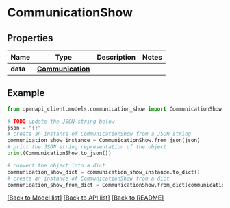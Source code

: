 # CommunicationShow


## Properties

Name | Type | Description | Notes
------------ | ------------- | ------------- | -------------
**data** | [**Communication**](Communication.md) |  | 

## Example

```python
from openapi_client.models.communication_show import CommunicationShow

# TODO update the JSON string below
json = "{}"
# create an instance of CommunicationShow from a JSON string
communication_show_instance = CommunicationShow.from_json(json)
# print the JSON string representation of the object
print(CommunicationShow.to_json())

# convert the object into a dict
communication_show_dict = communication_show_instance.to_dict()
# create an instance of CommunicationShow from a dict
communication_show_from_dict = CommunicationShow.from_dict(communication_show_dict)
```
[[Back to Model list]](../README.md#documentation-for-models) [[Back to API list]](../README.md#documentation-for-api-endpoints) [[Back to README]](../README.md)



